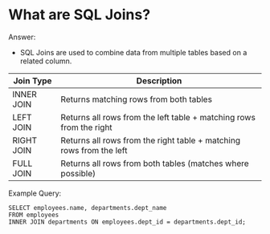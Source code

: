 # What are SQL Joins?
Answer:
- SQL Joins are used to combine data from multiple tables based on a related column.

|Join Type	|Description|
|------------|----------|
|INNER JOIN|	Returns matching rows from both tables|
|LEFT JOIN	|Returns all rows from the left table + matching rows from the right|
|RIGHT JOIN	|Returns all rows from the right table + matching rows from the left|
|FULL JOIN	|Returns all rows from both tables (matches where possible)|
Example Query:
```
SELECT employees.name, departments.dept_name
FROM employees
INNER JOIN departments ON employees.dept_id = departments.dept_id;
```
